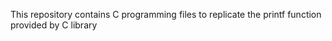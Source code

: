 This repository contains C programming files to replicate the printf function provided by C library
